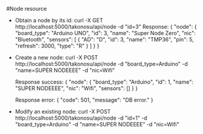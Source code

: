 
#Node resource

* Obtain a node by its id:
  curl -X GET http://localhost:5000/takonosu/api/node -d "id=3"
  Response:
  	{
    	"node": {
        	"board_type": "Arduino UNO", 
        	"id": 3, 
        	"name": "Super Node Zero", 
        	"nic": "Bluetooth", 
        	"sensors": [
        	    {
            	    "AD": "D", 
            	    "id": 3, 
            	    "name": "TMP36", 
            	    "pin": 5, 
            	    "refresh": 3000, 
            	    "type": "R"
            	}
        	]
    	}
	}

* Create a new node:
  curl -X POST http://localhost:5000/takonosu/api/node -d "board_type=Arduino" -d "name=SUPER NODEEEE" -d "nic=Wifi"
  
  Response success:
  {
    "node": {
        "board_type": "Arduino", 
        "id": 1, 
        "name": "SUPER NODEEEE", 
        "nic": "Wifi", 
        "sensors": []
    }
  }

  Response error:
  {
 	 "code": 501, 
 	 "message": "DB error."
  }

* Modify an existing node:
  curl -X POST http://localhost:5000/takonosu/api/node -d "id=1" -d "board_type=Arduino" -d "name=SUPER NODEEEE" -d "nic=Wifi"





